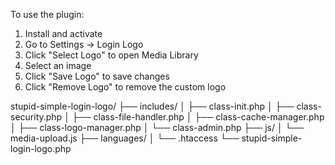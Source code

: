 To use the plugin:
1. Install and activate
2. Go to Settings → Login Logo
3. Click "Select Logo" to open Media Library
4. Select an image
5. Click "Save Logo" to save changes
6. Click "Remove Logo" to remove the custom logo

stupid-simple-login-logo/
├── includes/
│   ├── class-init.php
│   ├── class-security.php
│   ├── class-file-handler.php
│   ├── class-cache-manager.php
│   ├── class-logo-manager.php
│   └── class-admin.php
├── js/
│   └── media-upload.js
├── languages/
│   └── .htaccess
└── stupid-simple-login-logo.php